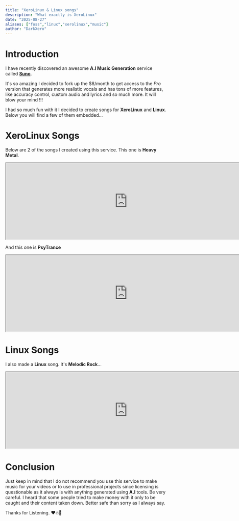 ```yaml
---
title: "XeroLinux & Linux songs"
description: "What exactly is XeroLinux"
date: "2025-08-27"
aliases: ["foss","linux","xerolinux","music"]
author: "DarkXero"
---
```


# Introduction

I have recently discovered an awesome **A.I Music Generation** service called [**Suno**](https://suno.com). 

It's so amazing I decided to fork up the $8/month to get access to the *Pro* version that generates more realistic vocals and has tons of more features, like accuracy control, custom audio and lyrics and so much more. It will blow your mind !!!

I had so much fun with it I decided to create songs for **XeroLinux** and **Linux**. Below you will find a few of them embedded...

# XeroLinux Songs

Below are 2 of the songs I created using this service. This one is **Heavy Metal**.

<iframe src="https://suno.com/embed/9bcbe923-c4b9-434a-84eb-375ea3de454c" width="760" height="240"><a href="https://suno.com/song/9bcbe923-c4b9-434a-84eb-375ea3de454c">Listen on Suno</a></iframe>

And this one is **PsyTrance**

<iframe src="https://suno.com/embed/de6c3b97-f396-4e9b-9bfc-58679b0b95e3" width="760" height="240"><a href="https://suno.com/song/de6c3b97-f396-4e9b-9bfc-58679b0b95e3">Listen on Suno</a></iframe>

# Linux Songs

I also made a **Linux** song. It's **Melodic Rock**...

<iframe src="https://suno.com/embed/1b64145d-9865-4b8b-ae3b-c69cf66e9274" width="760" height="240"><a href="https://suno.com/song/1b64145d-9865-4b8b-ae3b-c69cf66e9274">Listen on Suno</a></iframe>

# Conclusion

Just keep in mind that I do not recommend you use this service to make music for your videos or to use in professional projects since licensing is questionable as it always is with anything generated using **A.I** tools. Be very careful. I heard that some people tried to make money with it only to be caught and their content taken down. Better safe than sorry as I always say.

Thanks for Listening. ❤️🔥🙏
